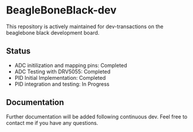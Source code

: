 # BeagleBoneBlack-dev
This repository is actively maintained for dev-transactions on the beaglebone black development board.  

## Status
- ADC initilization and mapping pins: Completed
- ADC Testing with DRV5055: Completed
- PID Initial Implementation: Completed
- PID integration and testing: In Progress

## Documentation
Further documentation will be added following continuous dev. Feel free to contact me if you have any questions. 
